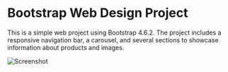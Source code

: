 # Bootstrap Web Design Project

This is a simple web project using Bootstrap 4.6.2. The project includes a responsive navigation bar, a carousel, and several sections to showcase information about products and images.


![Screenshot](./webdesign.png)